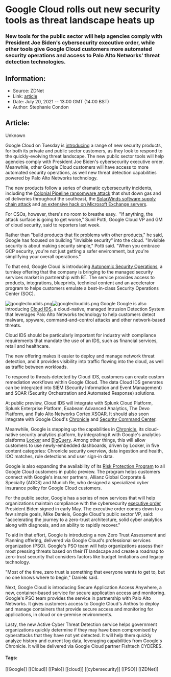 # Google Cloud rolls out new security tools as threat landscape heats up
### New tools for the public sector will help agencies comply with President Joe Biden's cybersecurity executive order, while other tools give Google Cloud customers more automated security operations and access to Palo Alto Networks' threat detection technologies.

## Information:
+ Source: ZDNet
+ Link: [article](https://www.zdnet.com/article/google-cloud-rolls-out-new-security-tools-as-threat-landscape-heats-up/)
+ Date: July 20, 2021 -- 13:00 GMT (14:00 BST)
+ Author: Stephanie Condon


## Article:
Unknown

Google Cloud on Tuesday is [introducing](https://cloud.google.com/blog/products/identity-security/security-summit-2021-google-expands-trusted-cloud) a range of new security products, for both its private and public sector customers, as they look to respond to the quickly-evolving threat landscape. The new public sector tools will help agencies comply with President Joe Biden's cybersecurity executive order. Meanwhile, other Google Cloud customers will have access to more automated security operations, as well new threat detection capabilities powered by Palo Alto Networks technology. 


The new products follow a series of dramatic cybersecurity incidents, including the [Colonial Pipeline ransomware attack](https://www.zdnet.com/article/colonial-pipeline-ransomware-attack-everything-you-need-to-know/) that shut down gas and oil deliveries throughout the southeast, the [SolarWinds software supply chain attack](https://www.zdnet.com/article/microsoft-solarwinds-attack-took-more-than-1000-engineers-to-create/) and [an extensive hack on Microsoft Exchange servers](https://www.zdnet.com/article/fbi-blasts-away-web-shells-on-us-servers-in-wake-of-exchange-vulnerabilities/). 

For CSOs, however, there's no room to breathe easy.  "If anything, the attack surface is going to get worse," Sunil Potti, Google Cloud VP and GM of cloud security, said to reporters last week.

Rather than "build products that fix problems with other products," he said, Google has focused on building "invisible security" into the cloud. "Invisible security is about making security simple," Potti said. "When you embrace GCP security, you're not just getting a safer environment, but you're simplifying your overall operations."

To that end, Google Cloud is introducing [Autonomic Security Operations](https://cloud.google.com/solutions/security-analytics-and-operations), a turnkey offering that the company is bringing to the managed security services market in partnership with BT. The service provides access to products, integrations, blueprints, technical content and an accelerator program to helps customers emulate a best-in-class Security Operations Center (SOC). 

![googlecloudids.png]()![googlecloudids.png](https://www.zdnet.com/a/hub/i/2021/07/20/e7aab72d-e334-440c-a20b-4c122f27e103/googlecloudids.png)
 Google
 Google is also introducing [Cloud IDS](http://cloud.google.com/ids), a cloud-native, managed Intrusion Detection System that leverages Palo Alto Networks technology to help customers detect malware, spyware, command-and-control attacks and other network-based threats. 

Cloud IDS should be particularly important for industry with compliance requirements that mandate the use of an IDS, such as financial services, retail and healthcare. 






The new offering makes it easier to deploy and manage network threat detection, and it provides visibility into traffic flowing into the cloud, as well as traffic between workloads. 

To respond to threats detected by Cloud IDS, customers can create custom remediation workflows within Google Cloud. The data Cloud IDS generates can be integrated into SIEM (Security Information and Event Management) and SOAR (Security Orchestration and Automated Response) solutions. 

At public preview, Cloud IDS will integrate with Splunk Cloud Platform, Splunk Enterprise Platform, Exabeam Advanced Analytics, The Devo Platform, and Palo Alto Networks Cortex XSOAR. It should also soon integrate with Google Cloud's [Chronicle](https://chronicle.security/) and [Security Command Center](https://cloud.google.com/security-command-center). 

Meanwhile, Google is stepping up the capabilities in [Chronicle](https://chronicle.security/company/), its cloud-native security analytics platform, by integrating it with Google's analytics platforms [Looker](https://cloud.google.com/looker) and [BigQuery](https://cloud.google.com/bigquery). Among other things, this will allow customers to use newly-embedded dashboards, driven by Looker, in five content categories: Chronicle security overview, data ingestion and health, IOC matches, rule detections and user sign-in data. 

Google is also expanding the availability of its [Risk Protection Program](https://cloud.google.com/risk-protection-program) to all Google Cloud customers in public preview. The program helps customers connect with Google's insurer partners, Allianz Global Corporate & Specialty (AGCS) and Munich Re, who designed a specialized cyber insurance policy for Google Cloud customers. 

For the public sector, Google has a series of new services that will help organizations maintain compliance with the cybersecurity [executive order](https://www.whitehouse.gov/briefing-room/presidential-actions/2021/05/12/executive-order-on-improving-the-nations-cybersecurity/) President Biden signed in early May. The executive order comes down to a few simple goals, Mike Daniels, Google Cloud's public sector VP, said: "accelerating the journey to a zero-trust architecture, solid cyber analytics along with diagnosis, and an ability to rapidly recover."

To aid in that effort, Google is introducing a new Zero Trust Assessment and Planning offering, delivered via Google Cloud's professional services organization (PSO). Google's PSO team will help organizations assess their most pressing threats based on their IT landscape and create a roadmap to zero-trust security that considers factors like budget limitations and legacy technology. 

"Most of the time, zero trust is something that everyone wants to get to, but no one knows where to begin," Daniels said. 

Next, Google Cloud is introducing Secure Application Access Anywhere, a new, container-based service for secure application access and monitoring. Google's PSO team provides the service in partnership with Palo Alto Networks. It gives customers access to Google Cloud's Anthos to deploy and manage containers that provide secure access and monitoring for applications, in cloud or on-premise environments. 

Lasty, the new Active Cyber Threat Detection service helps government organizations quickly determine if they may have been compromised by cyberattacks that they have not yet detected. It will help them quickly analyze history and current log data, leveraging capabilities from Google's Chronicle. It will be delivered via Google Cloud partner Fishtech CYDERES. 





#### Tags:
[[Google]] [[Cloud]] [[Palo]] [[cloud]] [[cybersecurity]] [[PSO]] [[ZDNet]]
